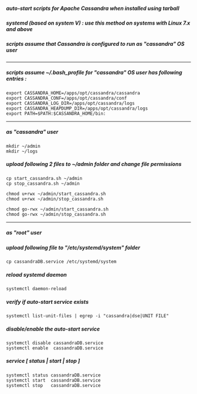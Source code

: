 ##### auto-start scripts for Apache Cassandra when installed using tarball

##### systemd (based on system V) : use this method on systems with Linux 7.x and above

##### scripts assume that Cassandra is configured to run as "cassandra" OS user

---

##### scripts assume ~/.bash_profile for "cassandra" OS user has following entries :

```
export CASSANDRA_HOME=/apps/opt/cassandra/cassandra
export CASSANDRA_CONF=/apps/opt/cassandra/conf
export CASSANDRA_LOG_DIR=/apps/opt/cassandra/logs
export CASSANDRA_HEAPDUMP_DIR=/apps/opt/cassandra/logs
export PATH=$PATH:$CASSANDRA_HOME/bin:
```

---

##### as "cassandra" user

```
mkdir ~/admin
mkdir ~/logs
```

##### upload following 2 files to ~/admin folder and change file permissions

```
cp start_cassandra.sh ~/admin
cp stop_cassandra.sh ~/admin
```

```
chmod u+rwx ~/admin/start_cassandra.sh
chmod u+rwx ~/admin/stop_cassandra.sh

chmod go-rwx ~/admin/start_cassandra.sh
chmod go-rwx ~/admin/stop_cassandra.sh
```

---

##### as "root" user

##### upload following file to "/etc/systemd/system" folder

```
cp cassandraDB.service /etc/systemd/system
```

##### reload systemd daemon

```
systemctl daemon-reload
```

##### verify if auto-start service exists
```
systemctl list-unit-files | egrep -i "cassandra|dse|UNIT FILE"
```

##### disable/enable the auto-start service

```
systemctl disable cassandraDB.service
systemctl enable  cassandraDB.service
```

##### service [ status | start | stop ]
```
systemctl status cassandraDB.service
systemctl start  cassandraDB.service
systemctl stop   cassandraDB.service
```
